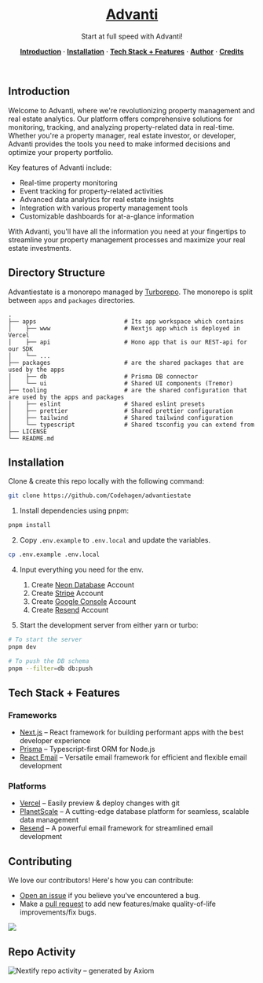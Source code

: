 <a href="https://github.com/Codehagen/advantiestate">
  <!-- <img alt="Advanti" src="public/og.jpg"> -->
  <h1 align="center">Advanti</h1>
</a>

<p align="center">
  Start at full speed with Advanti!
</p>


<p align="center">
  <a href="#introduction"><strong>Introduction</strong></a> ·
  <a href="#installation"><strong>Installation</strong></a> ·
  <a href="#tech-stack--features"><strong>Tech Stack + Features</strong></a> ·
  <a href="#author"><strong>Author</strong></a> ·
  <a href="#credits"><strong>Credits</strong></a>
</p>
<br/>

## Introduction

Welcome to Advanti, where we're revolutionizing property management and real estate analytics. Our platform offers comprehensive solutions for monitoring, tracking, and analyzing property-related data in real-time. Whether you're a property manager, real estate investor, or developer, Advanti provides the tools you need to make informed decisions and optimize your property portfolio.

Key features of Advanti include:
- Real-time property monitoring
- Event tracking for property-related activities
- Advanced data analytics for real estate insights
- Integration with various property management tools
- Customizable dashboards for at-a-glance information

With Advanti, you'll have all the information you need at your fingertips to streamline your property management processes and maximize your real estate investments.

## Directory Structure

Advantiestate is a monorepo managed by [Turborepo](https://turbo.build/repo). The monorepo is split between `apps` and `packages` directories.

    .
    ├── apps                         # Its app workspace which contains
    │    ├── www                     # Nextjs app which is deployed in Vercel
    │    ├── api                     # Hono app that is our REST-api for our SDK
    │    └── ...
    ├── packages                     # are the shared packages that are used by the apps 
    │    ├── db                      # Prisma DB connector
    │    └── ui                      # Shared UI components (Tremor)
    ├── tooling                      # are the shared configuration that are used by the apps and packages
    │    ├── eslint                  # Shared eslint presets
    │    ├── prettier                # Shared prettier configuration
    │    ├── tailwind                # Shared tailwind configuration
    │    └── typescript              # Shared tsconfig you can extend from
    ├── LICENSE
    └── README.md

## Installation

Clone & create this repo locally with the following command:

```bash
git clone https://github.com/Codehagen/advantiestate
```

1. Install dependencies using pnpm:

```sh
pnpm install
```

2. Copy `.env.example` to `.env.local` and update the variables.

```sh
cp .env.example .env.local
```

4. Input everything you need for the env.

   1. Create [Neon Database](https://neon.tech/) Account
   2. Create [Stripe](https://stripe.com) Account
   3. Create [Google Console](https://console.cloud.google.com/) Account
   4. Create [Resend](https://resend.com/) Account

5. Start the development server from either yarn or turbo:

```sh
# To start the server
pnpm dev

# To push the DB schema
pnpm --filter=db db:push
```


## Tech Stack + Features

### Frameworks

- [Next.js](https://nextjs.org/) – React framework for building performant apps with the best developer experience
- [Prisma](https://www.prisma.io/) – Typescript-first ORM for Node.js
- [React Email](https://react.email/) – Versatile email framework for efficient and flexible email development

### Platforms

- [Vercel](https://vercel.com/) – Easily preview & deploy changes with git
- [PlanetScale](https://planetscale.com/) – A cutting-edge database platform for seamless, scalable data management
- [Resend](https://resend.com/) – A powerful email framework for streamlined email development

## Contributing

We love our contributors! Here's how you can contribute:

- [Open an issue](https://github.com/Codehagen/advantiestate/issues) if you believe you've encountered a bug.
- Make a [pull request](https://github.com/Codehagen/advantiestate/pull) to add new features/make quality-of-life improvements/fix bugs.

<a href="https://github.com/codehagen/advantiestate/graphs/contributors">
  <img src="https://contrib.rocks/image?repo=codehagen/advantiestate" />
</a>

## Repo Activity

![Nextify repo activity – generated by Axiom](https://repobeats.axiom.co/api/embed/af6b76113d720e3fbc877398cd92809fd99e3121.svg "Repobeats analytics image")
